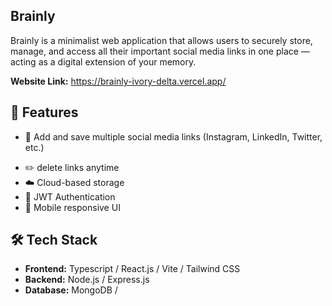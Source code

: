 ## Brainly

Brainly is a minimalist web application that allows users to securely store, manage, and access all their important social media links in one place — acting as a digital extension of your memory.

**Website Link:** https://brainly-ivory-delta.vercel.app/

## 🚀 Features

- 🔗 Add and save multiple social media links (Instagram, LinkedIn, Twitter, etc.)
<!-- 🗂️ Organize links by category or platform
- 🔍 Quickly search and filter saved links-->
- ✏️ delete links anytime
- ☁️ Cloud-based storage
- 🔐 JWT Authentication
- 📱 Mobile responsive UI

## 🛠️ Tech Stack

- **Frontend:** Typescript / React.js / Vite / Tailwind CSS  
- **Backend:** Node.js / Express.js  
- **Database:** MongoDB / 



